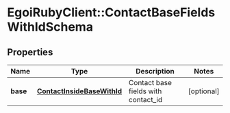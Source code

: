 # EgoiRubyClient::ContactBaseFieldsWithIdSchema

## Properties
Name | Type | Description | Notes
------------ | ------------- | ------------- | -------------
**base** | [**ContactInsideBaseWithId**](.md) | Contact base fields with contact_id | [optional] 


